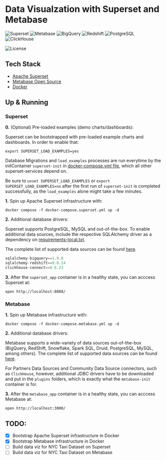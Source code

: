 # Data Visualzation with Superset and Metabase

![Superset](https://img.shields.io/badge/Superset-0A2933?style=flat&logo=apache&logoColor=F8FDFF&labelColor=0A2933)
![Metabase](https://img.shields.io/badge/Metabase-509EE3?style=flat&logo=metabase&logoColor=white&labelColor=65A9E7)
![BigQuery](https://img.shields.io/badge/BigQuery-3772FF?style=flat&logo=googlebigquery&logoColor=white&labelColor=3772FF)
![Redshift](https://img.shields.io/badge/AWS_Redshift-2766A7?style=flat&logo=Amazon%20RedShift&logoColor=white&labelColor=2766A7)
![PostgreSQL](https://img.shields.io/badge/PostgreSQL-336791?style=flat&logo=postgresql&logoColor=white&labelColor=336791)
![ClickHouse](https://img.shields.io/badge/ClickHouse-151515?style=flat&logo=clickhouse&logoColor=FBFD73&labelColor=151515)

![License](https://img.shields.io/badge/license-CC--BY--SA--4.0-31393F?style=flat&logo=creativecommons&logoColor=black&labelColor=white)


## Tech Stack
- [Apache Superset](https://superset.apache.org/)
- [Metabase Open Source](https://www.metabase.com/start/oss/)
- [Docker](https://docs.docker.com/get-docker/)


## Up & Running

### Superset

**0.** (Optional) Pre-loaded examples (demo charts/dashboards):

Superset can be bootstrapped with pre-loaded example charts and dashboards. In order to enable that:
```shell
export SUPERSET_LOAD_EXAMPLES=yes
```

Database Migrations and `load_examples` processes are run everytime by the initContainer `superset-init` in [docker-compose.yml file](./docker-compose.yml), which all other superset-services depend on. 

Be sure to `unset SUPERSET_LOAD_EXAMPLES` or `export SUPERSET_LOAD_EXAMPLES=no` after the first run of `superset-init` is completed successfully, as the `load_examples` alone might take a few minutes.

**1.** Spin up Apache Superset infrastructure with:
```shell
docker compose -f docker-compose.superset.yml up -d
```

**2.** Additional database drivers:

Superset supports PostgreSQL, MySQL and out-of-the-box. To enable additional data sources, include the respective SQLAlchemy driver as a dependency on [requirements-local.txt](./superset/requirements-local.txt). 

The complete list of supported data sources can be found [here](https://superset.apache.org/docs/databases/installing-database-drivers/).

```python
sqlalchemy-bigquery==1.9.0
sqlalchemy-redshift==0.8.14
clickhouse-connect==0.6.23
```

**3.** After the `superset_app` container is in a healthy state, you can acccess Superset at:
```shell
open http://localhost:8088/
```


### Metabase

**1.** Spin up Metabase infrastructure with:

```shell
docker compose -f docker-compose.metabase.yml up -d
```


**2.** Additional database drivers:

Metabase supports a wide-variety of data sources out-of-the-box (BigQuery, RedShift, Snowflake, Spark SQL, Druid, PostgreSQL, MySQL, among others). The complete list of supported data sources can be found [here](https://www.metabase.com/data_sources/). 

For Partners Data Sources and Community Data Source connectors, such as `ClickHouse`, however, additional JDBC drivers have to be downloaded and put in the `plugins` folders, which is exactly what the `metabase-init` container is for.


**3.** After the `metabase_app` container is in a healthy state, you can acccess Metabase at:
```shell
open http://localhost:3000/
```


## TODO:
- [x] Bootstrap Apache Superset infrastructure in Docker
- [x] Bootstrap Metabase infrastructure in Docker
- [ ] Build data viz for NYC Taxi Dataset on Superset
- [ ] Build data viz for NYC Taxi Dataset on Metabase
